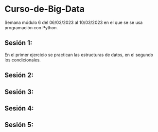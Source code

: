 # Curso-de-Big-Data
Semana módulo 6 del 06/03/2023 al 10/03/2023 en el que se se usa programación con Python. 
## Sesión 1:
En el primer ejercicio se practican las estructuras de datos, en el segundo los condicionales.
## Sesión 2:

## Sesión 3:

## Sesión 4:

## Sesión 5:
